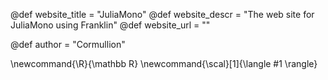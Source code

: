 <!--
Add here global page variables to use throughout your website.
The website_* must be defined for the RSS to work
 -->
@def website_title = "JuliaMono"
@def website_descr = "The web site for JuliaMono using Franklin"
@def website_url   = ""

@def author = "Cormullion"

<!--
Add here global latex commands to use throughout your
pages. It can be math commands but does not need to be.
For instance:
* \newcommand{\phrase}{This is a long phrase to copy.}
-->
\newcommand{\R}{\mathbb R}
\newcommand{\scal}[1]{\langle #1 \rangle}
